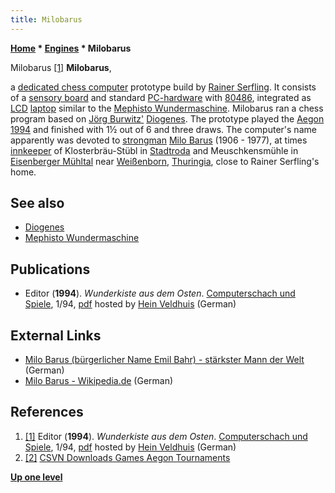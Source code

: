 ```yaml
---
title: Milobarus
---
```

**[Home](Home "Home") \* [Engines](Engines "Engines") \* Milobarus**



 [](File:Milobarus.jpg) Milobarus <a id="cite-note-1" href="#cite-ref-1">[1]</a> 
**Milobarus**,  

a [dedicated chess computer](Dedicated_Chess_Computers "Dedicated Chess Computers") prototype build by [Rainer Serfling](Rainer_Serfling "Rainer Serfling"). 
It consists of a [sensory board](Sensory_Board "Sensory Board") and standard [PC-hardware](IBM_PC "IBM PC") with [80486](X86 "X86"), integrated as [LCD](https://en.wikipedia.org/wiki/Liquid-crystal_display) [laptop](https://en.wikipedia.org/wiki/Laptop) similar to the [Mephisto Wundermaschine](Mephisto_Wundermaschine "Mephisto Wundermaschine"). Milobarus ran a chess program based on [Jörg Burwitz'](J%C3%B6rg_Burwitz "Jörg Burwitz") [Diogenes](Diogenes "Diogenes"). 
The prototype played the [Aegon 1994](Aegon_1994 "Aegon 1994") and finished with 1½ out of 6 and three draws.
The computer's name apparently was devoted to [strongman](https://en.wikipedia.org/wiki/Strongman_%28strength_athlete%29) [Milo Barus](http://de.wikipedia.org/wiki/Milo_Barus) (1906 - 1977), at times [innkeeper](https://en.wikipedia.org/wiki/Inn) of Klosterbräu-Stübl in [Stadtroda](https://en.wikipedia.org/wiki/Stadtroda) and Meuschkensmühle in [Eisenberger Mühltal](https://de.wikipedia.org/wiki/Eisenberger_M%C3%BChltal) near [Weißenborn](https://en.wikipedia.org/wiki/Wei%C3%9Fenborn,_Thuringia), [Thuringia](https://en.wikipedia.org/wiki/Thuringia), close to Rainer Serfling's home. 



## See also


* [Diogenes](Diogenes "Diogenes")
* [Mephisto Wundermaschine](Mephisto_Wundermaschine "Mephisto Wundermaschine")


## Publications


* Editor (**1994**). *Wunderkiste aus dem Osten*. [Computerschach und Spiele](Computerschach_und_Spiele "Computerschach und Spiele"), 1/94, [pdf](http://tinyurl.com/hd8t2r7) hosted by [Hein Veldhuis](Hein_Veldhuis "Hein Veldhuis") (German)


## External Links


* [Milo Barus (bürgerlicher Name Emil Bahr) - stärkster Mann der Welt](http://www.hermsdorf-regional.de/saale-holzland/personen/barus.htm) (German)
* [Milo Barus - Wikipedia.de](https://de.wikipedia.org/wiki/Milo_Barus) (German)


## References


1. <a id="cite-ref-1" href="#cite-note-1">[1]</a> Editor (**1994**). *Wunderkiste aus dem Osten*. [Computerschach und Spiele](Computerschach_und_Spiele "Computerschach und Spiele"), 1/94, [pdf](http://tinyurl.com/hd8t2r7) hosted by [Hein Veldhuis](Hein_Veldhuis "Hein Veldhuis") (German)
2. <a id="cite-ref-2" href="#cite-note-2">[2]</a> [CSVN Downloads Games Aegon Tournaments](http://www.csvn.nl/index.php?option=com_docman&task=cat_view&gid=40&Itemid=26&lang=en)

**[Up one level](Engines "Engines")**







 
